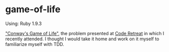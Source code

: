 game-of-life
============
Using: Ruby 1.9.3

<a href="http://en.wikipedia.org/wiki/Conway's_Game_of_Life">"Conway's Game of Life"</a>, the problem presented at <a href="http://coderetreat.org/">Code Retreat</a> in which I recently attended. I thought I would take it home and work on it myself to familiarize myself with TDD.  
